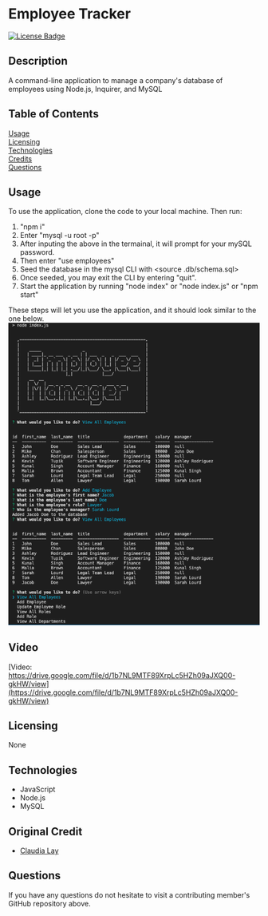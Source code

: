# Employee Tracker
[![License Badge](https://img.shields.io/badge/license-None-red)](#)

## Description  
A command-line application to manage a company's database of employees using Node.js, Inquirer, and MySQL

## Table of Contents
[Usage](#Usage)  
[Licensing](#Licensing)    
[Technologies](#Technologies)  
[Credits](#Credits)  
[Questions](#Questions)

## Usage  
To use the application, clone the code to your local machine. Then run:
1. "npm i"
2. Enter "mysql -u root -p" 
3. After inputing the above in the termainal, it will prompt for your mySQL password.
4. Then enter "use employees"
5. Seed the database in the mysql CLI with <source .db/schema.sql>
6. Once seeded, you may exit the CLI by entering "quit".
7. Start the application by running "node index" or "node index.js" or "npm start"

These steps will let you use the application, and it should look similar to the one below.
![Employee Tracker](/assets/employee_screenshot.png)

## Video
[Video: https://drive.google.com/file/d/1b7NL9MTF89XrpLc5HZh09aJXQ00-gkHW/view](https://drive.google.com/file/d/1b7NL9MTF89XrpLc5HZh09aJXQ00-gkHW/view)

## Licensing  
None  

## Technologies 
  - JavaScript
  - Node.js
  - MySQL


## Original Credit
  - [Claudia Lay](https://github.com/layc41) 

## Questions  
If you have any questions do not hesitate to visit a contributing member's GitHub repository above. 
